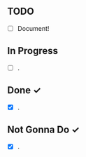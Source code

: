TODO
----
- [ ] Document!

In Progress
-----------
- [ ] .

Done ✓
------
- [X] .

Not Gonna Do ✓
------
- [X] .
